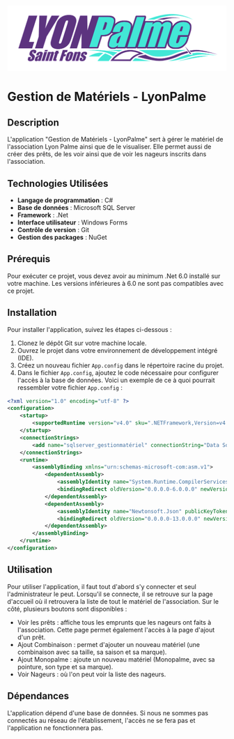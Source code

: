 ![Logo LyonPalme](/Forms/Images/readme_logo.png)

# Gestion de Matériels - LyonPalme

## Description

L'application "Gestion de Matériels - LyonPalme" sert à gérer le matériel de l'association Lyon Palme ainsi que de le visualiser. Elle permet aussi de créer des prêts, de les voir ainsi que de voir les nageurs inscrits dans l'association.

## Technologies Utilisées

- **Langage de programmation** : C#
- **Base de données** : Microsoft SQL Server
- **Framework** : .Net
- **Interface utilisateur** : Windows Forms
- **Contrôle de version** : Git
- **Gestion des packages** : NuGet

## Prérequis

Pour exécuter ce projet, vous devez avoir au minimum .Net 6.0 installé sur votre machine. Les versions inférieures à 6.0 ne sont pas compatibles avec ce projet.


## Installation

Pour installer l'application, suivez les étapes ci-dessous :

1. Clonez le dépôt Git sur votre machine locale.
2. Ouvrez le projet dans votre environnement de développement intégré (IDE).
3. Créez un nouveau fichier `App.config` dans le répertoire racine du projet.
4. Dans le fichier `App.config`, ajoutez le code nécessaire pour configurer l'accès à la base de données. Voici un exemple de ce à quoi pourrait ressembler votre fichier `App.config` :

```xml
<?xml version="1.0" encoding="utf-8" ?>
<configuration>
	<startup>
		<supportedRuntime version="v4.0" sku=".NETFramework,Version=v4.7.2" />
	</startup>
	<connectionStrings>
		<add name="sqlserver_gestionmatériel" connectionString="Data Source=192.168.100.236;Initial Catalog=sonnyrusso;User ID=LPSonny;Password=GEST10N_m@terIL!" providerName="System.Data.SqlClient" />
	</connectionStrings>
	<runtime>
		<assemblyBinding xmlns="urn:schemas-microsoft-com:asm.v1">
			<dependentAssembly>
				<assemblyIdentity name="System.Runtime.CompilerServices.Unsafe" publicKeyToken="b03f5f7f11d50a3a" culture="neutral" />
				<bindingRedirect oldVersion="0.0.0.0-6.0.0.0" newVersion="6.0.0.0" />
			</dependentAssembly>
			<dependentAssembly>
				<assemblyIdentity name="Newtonsoft.Json" publicKeyToken="30ad4fe6b2a6aeed" culture="neutral" />
				<bindingRedirect oldVersion="0.0.0.0-13.0.0.0" newVersion="13.0.0.0" />
			</dependentAssembly>
		</assemblyBinding>
	</runtime>
</configuration>
```
## Utilisation

Pour utiliser l'application, il faut tout d'abord s'y connecter et seul l'administrateur le peut. Lorsqu'il se connecte, il se retrouve sur la page d'accueil où il retrouvera la liste de tout le matériel de l'association. Sur le côté, plusieurs boutons sont disponibles :

- Voir les prêts : affiche tous les emprunts que les nageurs ont faits à l'association. Cette page permet également l'accès à la page d'ajout d'un prêt.
- Ajout Combinaison : permet d'ajouter un nouveau matériel (une combinaison avec sa taille, sa saison et sa marque).
- Ajout Monopalme : ajoute un nouveau matériel (Monopalme, avec sa pointure, son type et sa marque).
- Voir Nageurs : où l'on peut voir la liste des nageurs.

## Dépendances

L'application dépend d'une base de données. Si nous ne sommes pas connectés au réseau de l'établissement, l'accès ne se fera pas et l'application ne fonctionnera pas.


